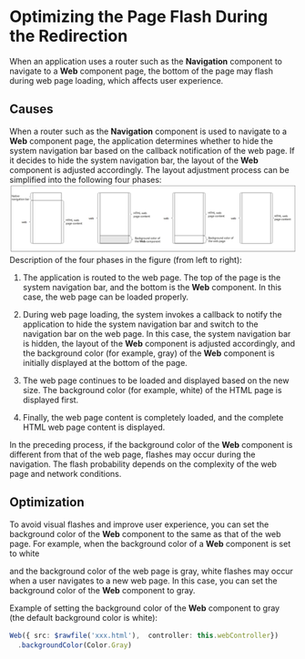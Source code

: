 # Optimizing the Page Flash During the Redirection
When an application uses a router such as the **Navigation** component to navigate to a **Web** component page, the bottom of the page may flash during web page loading, which affects user experience.

## Causes

When a router such as the **Navigation** component is used to navigate to a **Web** component page, the application determines whether to hide the system navigation bar based on the callback notification of the web page. If it decides to hide the system navigation bar, the layout of the **Web** component is adjusted accordingly. The layout adjustment process can be simplified into the following four phases:
![web-router-flash-optimization.png](figures/web-router-flash-optimization.png)
Description of the four phases in the figure (from left to right):

1. The application is routed to the web page. The top of the page is the system navigation bar, and the bottom is the **Web** component. In this case, the web page can be loaded properly.

2. During web page loading, the system invokes a callback to notify the application to hide the system navigation bar and switch to the navigation bar on the web page. In this case, the system navigation bar is hidden, the layout of the **Web** component is adjusted accordingly, and the background color (for example, gray) of the **Web** component is initially displayed at the bottom of the page.

3. The web page continues to be loaded and displayed based on the new size. The background color (for example, white) of the HTML page is displayed first.

4. Finally, the web page content is completely loaded, and the complete HTML web page content is displayed.

In the preceding process, if the background color of the **Web** component is different from that of the web page, flashes may occur during the navigation. The flash probability depends on the complexity of the web page and network conditions.

## Optimization

To avoid visual flashes and improve user experience, you can set the background color of the **Web** component to the same as that of the web page. For example, when the background color of a **Web** component is set to white

and the background color of the web page is gray, white flashes may occur when a user navigates to a new web page. In this case, you can set the background color of the **Web** component to gray.

Example of setting the background color of the **Web** component to gray (the default background color is white):
  ```ts
  Web({ src: $rawfile('xxx.html'),  controller: this.webController})
    .backgroundColor(Color.Gray)
  ```
